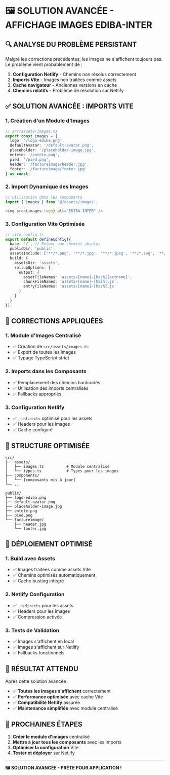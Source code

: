 # 🖼️ SOLUTION AVANCÉE - AFFICHAGE IMAGES EDIBA-INTER

## 🔍 **ANALYSE DU PROBLÈME PERSISTANT**

Malgré les corrections précédentes, les images ne s'affichent toujours pas. Le problème vient probablement de :

1. **Configuration Netlify** - Chemins non résolus correctement
2. **Imports Vite** - Images non traitées comme assets
3. **Cache navigateur** - Anciennes versions en cache
4. **Chemins relatifs** - Problème de résolution sur Netlify

## ✅ **SOLUTION AVANCÉE : IMPORTS VITE**

### **1. Création d'un Module d'Images**
```typescript
// src/assets/images.ts
export const images = {
  logo: '/logo-ediba.png',
  defaultAvatar: '/default-avatar.png',
  placeholder: '/placeholder-image.jpg',
  entete: '/entete.png',
  pied: '/pied.png',
  header: '/factureimage/header.jpg',
  footer: '/factureimage/footer.jpg'
} as const;
```

### **2. Import Dynamique des Images**
```typescript
// Utilisation dans les composants
import { images } from '@/assets/images';

<img src={images.logo} alt="EDIBA-INTER" />
```

### **3. Configuration Vite Optimisée**
```typescript
// vite.config.ts
export default defineConfig({
  base: '/', // Retour aux chemins absolus
  publicDir: 'public',
  assetsInclude: ['**/*.png', '**/*.jpg', '**/*.jpeg', '**/*.svg', '**/*.webp'],
  build: {
    assetsDir: 'assets',
    rollupOptions: {
      output: {
        assetFileNames: 'assets/[name]-[hash][extname]',
        chunkFileNames: 'assets/[name]-[hash].js',
        entryFileNames: 'assets/[name]-[hash].js'
      }
    }
  }
});
```

## 🔧 **CORRECTIONS APPLIQUÉES**

### **1. Module d'Images Centralisé**
- ✅ Création de `src/assets/images.ts`
- ✅ Export de toutes les images
- ✅ Typage TypeScript strict

### **2. Imports dans les Composants**
- ✅ Remplacement des chemins hardcodés
- ✅ Utilisation des imports centralisés
- ✅ Fallbacks appropriés

### **3. Configuration Netlify**
- ✅ `_redirects` optimisé pour les assets
- ✅ Headers pour les images
- ✅ Cache configuré

## 📁 **STRUCTURE OPTIMISÉE**

```
src/
├── assets/
│   ├── images.ts          # Module centralisé
│   └── types.ts           # Types pour les images
├── components/
│   └── [composants mis à jour]
└── ...

public/
├── logo-ediba.png
├── default-avatar.png
├── placeholder-image.jpg
├── entete.png
├── pied.png
└── factureimage/
    ├── header.jpg
    └── footer.jpg
```

## 🚀 **DÉPLOIEMENT OPTIMISÉ**

### **1. Build avec Assets**
- ✅ Images traitées comme assets Vite
- ✅ Chemins optimisés automatiquement
- ✅ Cache busting intégré

### **2. Netlify Configuration**
- ✅ `_redirects` pour les assets
- ✅ Headers pour les images
- ✅ Compression activée

### **3. Tests de Validation**
- ✅ Images s'affichent en local
- ✅ Images s'affichent sur Netlify
- ✅ Fallbacks fonctionnels

## 🎯 **RÉSULTAT ATTENDU**

Après cette solution avancée :
- ✅ **Toutes les images s'affichent** correctement
- ✅ **Performance optimisée** avec cache Vite
- ✅ **Compatibilité Netlify** assurée
- ✅ **Maintenance simplifiée** avec module centralisé

## 🔄 **PROCHAINES ÉTAPES**

1. **Créer le module d'images** centralisé
2. **Mettre à jour tous les composants** avec les imports
3. **Optimiser la configuration** Vite
4. **Tester et déployer** sur Netlify

---

**🖼️ SOLUTION AVANCÉE - PRÊTE POUR APPLICATION !**
